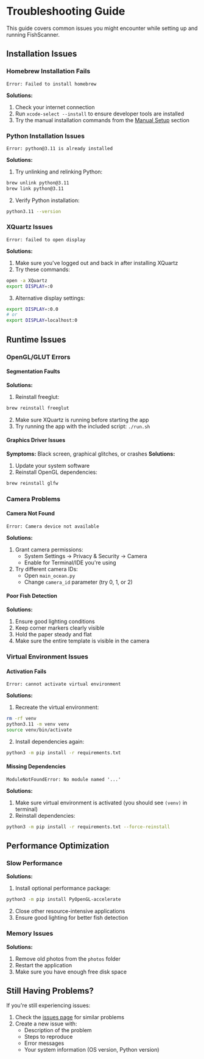 # Troubleshooting Guide

This guide covers common issues you might encounter while setting up and running FishScanner.

## Installation Issues

### Homebrew Installation Fails
```
Error: Failed to install homebrew
```
**Solutions:**
1. Check your internet connection
2. Run `xcode-select --install` to ensure developer tools are installed
3. Try the manual installation commands from the [Manual Setup](README.md#manual-setup) section

### Python Installation Issues
```
Error: python@3.11 is already installed
```
**Solutions:**
1. Try unlinking and relinking Python:
```bash
brew unlink python@3.11
brew link python@3.11
```
2. Verify Python installation:
```bash
python3.11 --version
```

### XQuartz Issues
```
Error: failed to open display
```
**Solutions:**
1. Make sure you've logged out and back in after installing XQuartz
2. Try these commands:
```bash
open -a XQuartz
export DISPLAY=:0
```
3. Alternative display settings:
```bash
export DISPLAY=:0.0
# or
export DISPLAY=localhost:0
```

## Runtime Issues

### OpenGL/GLUT Errors

#### Segmentation Faults
**Solutions:**
1. Reinstall freeglut:
```bash
brew reinstall freeglut
```
2. Make sure XQuartz is running before starting the app
3. Try running the app with the included script: `./run.sh`

#### Graphics Driver Issues
**Symptoms:** Black screen, graphical glitches, or crashes
**Solutions:**
1. Update your system software
2. Reinstall OpenGL dependencies:
```bash
brew reinstall glfw
```

### Camera Problems

#### Camera Not Found
```
Error: Camera device not available
```
**Solutions:**
1. Grant camera permissions:
   - System Settings → Privacy & Security → Camera
   - Enable for Terminal/IDE you're using
2. Try different camera IDs:
   - Open `main_ocean.py`
   - Change `camera_id` parameter (try 0, 1, or 2)

#### Poor Fish Detection
**Solutions:**
1. Ensure good lighting conditions
2. Keep corner markers clearly visible
3. Hold the paper steady and flat
4. Make sure the entire template is visible in the camera

### Virtual Environment Issues

#### Activation Fails
```
Error: cannot activate virtual environment
```
**Solutions:**
1. Recreate the virtual environment:
```bash
rm -rf venv
python3.11 -m venv venv
source venv/bin/activate
```
2. Install dependencies again:
```bash
python3 -m pip install -r requirements.txt
```

#### Missing Dependencies
```
ModuleNotFoundError: No module named '...'
```
**Solutions:**
1. Make sure virtual environment is activated (you should see `(venv)` in terminal)
2. Reinstall dependencies:
```bash
python3 -m pip install -r requirements.txt --force-reinstall
```

## Performance Optimization

### Slow Performance
**Solutions:**
1. Install optional performance package:
```bash
python3 -m pip install PyOpenGL-accelerate
```
2. Close other resource-intensive applications
3. Ensure good lighting for better fish detection

### Memory Issues
**Solutions:**
1. Remove old photos from the `photos` folder
2. Restart the application
3. Make sure you have enough free disk space

## Still Having Problems?

If you're still experiencing issues:
1. Check the [issues page](https://github.com/jharsono/fishscanner/issues) for similar problems
2. Create a new issue with:
   - Description of the problem
   - Steps to reproduce
   - Error messages
   - Your system information (OS version, Python version)
